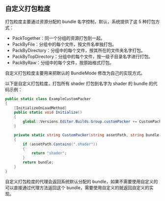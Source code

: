 <!-- docs/custom-packmode.md -->
## 自定义打包粒度

打包粒度主要通过资源分配的 bundle 名字控制，默认，系统提供了这 5 种打包方式：

- PackTogether：同一个分组的资源打包到一起。
- PackByFile：分组中的每个文件，按文件名单独打包。
- PackByDirectory：分组中的每个文件，按其所在的文件夹名字打包。
- PackByTopDirectory：分组中的每个文件，按一级子目录名字进行打包。
- PackByRaw：分组中的每个文件，按原始格式打包。

自定义打包粒度主要用来把默认的 BundleMode 修改为自己的实现方式。

以下是自定义打包粒度，打包所有 shader 打包到名字为 shader 的 bundle 的代码示例：

```c#
public static class ExampleCustomPacker
{
    [InitializeOnLoadMethod]
    public static void Initialize()
    {
        global::Versions.Editor.Builds.Group.customPacker += CustomPacker;
    }

    private static string CustomPacker(string assetPath, string bundle, string group)
    {
        if (assetPath.Contains(".shader"))
        {
            return "shader";
        }
        return bundle;
    }
}
```

自定义打包粒度的代理会返回系统默认分配的 bundle，如果不需要使用自定义的可以直接通过代理方法返回这个 bundle，需要使用自定义的就返回自定义的实现。
